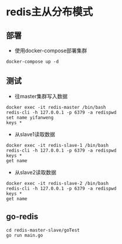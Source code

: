 # redis主从分布模式

## 部署
- 使用docker-compose部署集群
```shell
docker-compose up -d
```

## 测试
- 往master集群写入数据
```shell
docker exec -it redis-master /bin/bash
redis-cli -h 127.0.0.1 -p 6379 -a redispwd
set name yifanweng
keys *
```
- 从slave1读取数据
```shell
docker exec -it redis-slave-1 /bin/bash
redis-cli -h 127.0.0.1 -p 6379 -a redispwd
keys *
get name
```
- 从slave2读取数据
```shell
docker exec -it redis-slave-2 /bin/bash
redis-cli -h 127.0.0.1 -p 6379 -a redispwd
keys *
get name
```

## go-redis
```
cd redis-master-slave/goTest
go run main.go
```